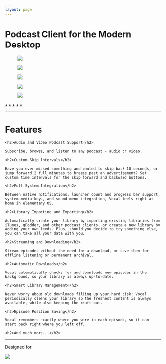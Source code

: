 ```yaml
---
layout: page
---
```


<h1 class="text-center">Podcast Client for the Modern Desktop</h1>

<div class="gallery items-5 autoplay">
  <div id="item-1" class="control-operator"></div>
  <div id="item-2" class="control-operator"></div>
  <div id="item-3" class="control-operator"></div>
  <div id="item-4" class="control-operator"></div>
  <div id="item-5" class="control-operator"></div>

  <figure class="item">
    <img src="{{ site.baseurl }}/images/home/Screenshot+from+2015-04-04+22-03-55.png" />
  </figure>

  <figure class="item">
    <img src="{{ site.baseurl }}/images/home/Screenshot+from+2015-04-04+22-05-26.png" />
  </figure>

  <figure class="item">
    <img src="{{ site.baseurl }}/images/home/Screenshot+from+2015-04-04+22-07-43.png" />
  </figure>

  <figure class="item">
    <img src="{{ site.baseurl }}/images/home/Screenshot+from+2015-04-04+22-08-42.png" />
  </figure>

  <figure class="item">
    <img src="{{ site.baseurl }}/images/home/Screenshot+from+2015-04-04+22-10-39.png" />
  </figure>

  <div class="controls">
    <a href="#item-1" class="control-button">•</a>
    <a href="#item-2" class="control-button">•</a>
    <a href="#item-3" class="control-button">•</a>
    <a href="#item-4" class="control-button">•</a>
    <a href="#item-5" class="control-button">•</a>
  </div>
</div>

<hr/>

<h1>Features</h1>

<div class="row">
  <div>

    <h2>Audio and Video Podcast Support</h2>

    Subscribe, browse, and listen to any podcast - audio or video.

    <h2>Custom Skip Intervals</h2>

    Have you ever missed something and wanted to skip back 10 seconds, or jump forward 2 full minutes to breeze past an advertisement? Set custom time intervals for the skip forward and backward buttons.

    <h2>Full System Integration</h2>

    Between native notifications, launcher count and progress bar support, system media keys, and sound menu integration, Vocal feels right at home in elementary OS.

    <h2>Library Importing and Exporting</h2>

    Automatically create your library by importing existing libraries from iTunes, gPodder, and other podcast clients, or create a new library by adding your own feeds. Plus, should you decide to try something else, you can take all your data with you.

  </div>
  <div>

    <h2>Streaming and Downloading</h2>

    Stream episodes without the need for a download, or save them for offline listening or permanent archival.

    <h2>Automatic Downloads</h2>

    Vocal automatically checks for and downloads new episodes in the background, so your library is always up-to-date.

    <h2>Smart Library Management</h2>

    Never worry about old downloads filling up your hard disk! Vocal periodically cleans your library so the freshest content is always available, while also keeping the cruft out.

    <h2>Episode Position Saving</h2>

    Vocal remembers exactly where you were in each episode, so it can start back right where you left off.

    <h2>And much more...</h2>

  </div>
</div>

---

Designed for

<a href="http://elementary.io"><img class="center" src="{{ site.baseurl }}/images/home/elementary OS.png" /></a>